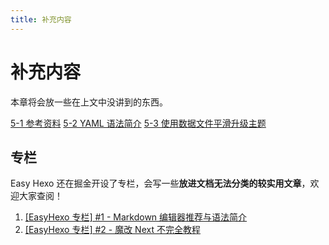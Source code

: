 ```yaml
---
title: 补充内容
---
```

# 补充内容

本章将会放一些在上文中没讲到的东西。

[5-1 参考资料](/5-Add/5-1-quote.html)
[5-2 YAML 语法简介](/5-Add/5-1-quote.html)
[5-3 使用数据文件平滑升级主题](/5-Add/5-3-data-file.html)

## 专栏

Easy Hexo 还在掘金开设了专栏，会写一些**放进文档无法分类的较实用文章**，欢迎大家查阅！

1. [[EasyHexo 专栏] #1 - Markdown 编辑器推荐与语法简介](https://juejin.im/post/5c1cd16de51d4563d9206173) 
2. [[EasyHexo 专栏] #2 - 魔改 Next 不完全教程](https://juejin.im/post/5c45a503f265da616b10fe4e)
